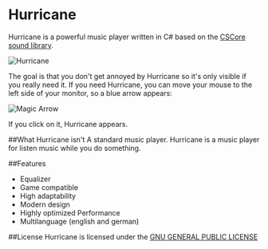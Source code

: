 Hurricane
==============

Hurricane is a powerful music player written in C# based on the [CSCore sound library](https://cscore.codeplex.com/).

![Hurricane](http://s14.directupload.net/images/141109/dbvv274f.png)

The goal is that you don't get annoyed by Hurricane so it's only visible if you really need it. If you need Hurricane, you can move your mouse to the left side of your monitor, so a blue arrow appears:

![Magic Arrow](http://s14.directupload.net/images/141109/lrgkvg95.png)

If you click on it, Hurricane appears.

##What Hurricane isn't
A standard music player. Hurricane is a music player for listen music while you do something.

##Features

 - Equalizer
 - Game compatible
 - High adaptability
 - Modern design
 - Highly optimized Performance
 - Multilanguage (english and german)
 

##License
Hurricane is licensed under the [GNU GENERAL PUBLIC LICENSE](LICENSE.txt)
